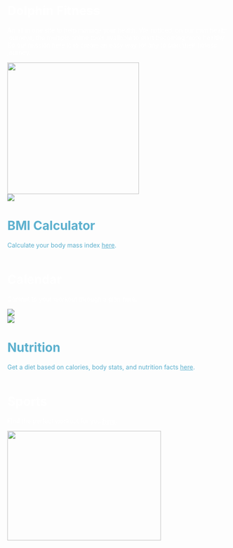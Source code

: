 <div class="row2">
  <div class="column">
    <h1 style="color: white;">Dolphin Fitness</h1>
    <p style="color: white;">An all in one site to help manage your health. We noticed, on our own health journeys, the multiple online tools available to start becoming more healthy. So our mission here is to create an easy way for any to start their fitness journey.</p>
  </div>
  <div class="column">
    <img width= "300p" height="300" src="https://upload.wikimedia.org/wikipedia/commons/thumb/6/60/Dolphin-logo.svg/2048px-Dolphin-logo.svg.png">
  </div>
</div>

<div class="row">
  <div class="column">
    <img src="../images/bmicalc.png">
  </div>
  <div class="column">
    <h1 style="color: rgba(37, 150, 190, 75%);">BMI Calculator</h1>
    <p style="color: rgba(37, 150, 190, 75%);">Calculate your body mass index <a href="https://jakewarren2414.github.io/dolphins2/bmi#calc" style="color: rgba(37, 150, 190, 75%);">here</a>.</p>
  </div>
</div>

<div class="row2">
  <div class="column">
    <h1 style="color: white;">Calendar</h1>
    <p style="color: white;">Commit to your workout through a plan <a href="https://jakewarren2414.github.io/dolphins2/calender" style="color: white;"><u>here</u></a>.</p>
  </div>
  <div class="column">
    <img src="../images/calendar.png">
  </div>
</div>

<div class="row">
  <div class="column">
    <img src="../images/nutrition.jpg">
  </div>
  <div class="column">
    <h1 style="color: rgba(37, 150, 190, 75%);">Nutrition</h1>
    <p style="color: rgba(37, 150, 190, 75%);">Get a diet based on calories, body stats, and nutrition facts <a href="https://jakewarren2414.github.io/dolphins2/food#foodtitle" style="color: rgba(37, 150, 190, 75%);">here</a>.</p>
  </div>
</div>

<div class="row2">
  <div class="column">
    <h1 style="color: white;">Sports</h1>
    <p style="color: white;">Find the perfect workout for you <a href="" style="color: white;"><u>here</u></a>.</p>
  </div>
  <div class="column">
    <img width= "350p" height="250" src="https://www.pngall.com/wp-content/uploads/1/Sports-PNG-File-Download-Free.png">
  </div>
</div>
